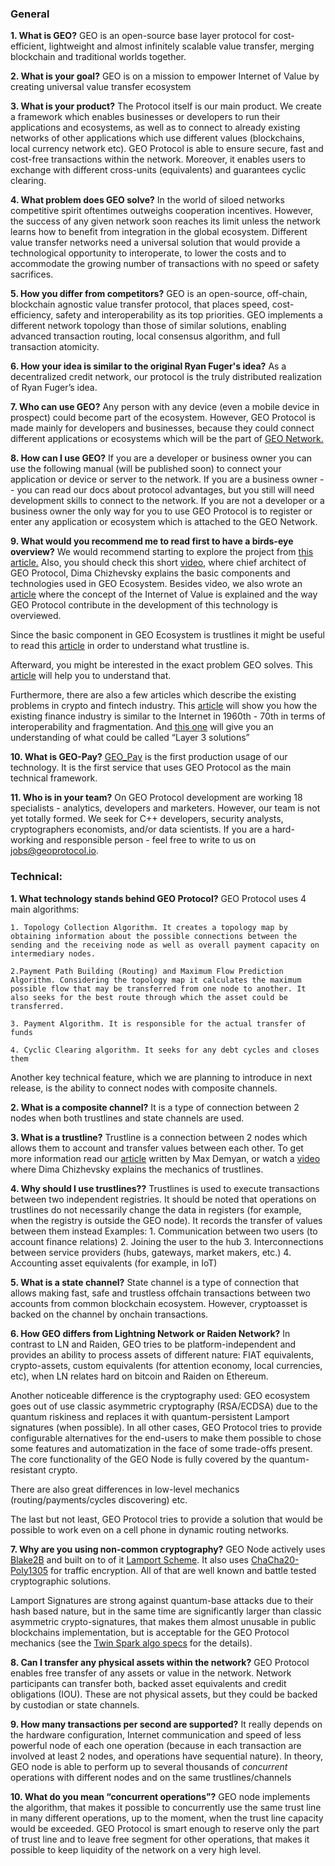 ### General

**1. What is GEO?**
GEO is an open-source base layer protocol for cost-efficient, lightweight and almost infinitely scalable value transfer, merging blockchain and traditional worlds together.

**2. What is your goal?**
GEO is on a mission to empower Internet of Value by creating universal value transfer ecosystem 

**3. What is your product?**
The Protocol itself is our main product. We create a framework which enables businesses or developers to run their applications and ecosystems, as well as to connect to already existing networks of other applications which use different values (blockchains, local currency network etc). GEO Protocol is able to ensure secure, fast and cost-free transactions within the network. Moreover, it enables users to exchange with different cross-units (equivalents) and guarantees cyclic clearing.

**4. What problem does GEO solve?**
In the world of siloed networks competitive spirit oftentimes outweighs cooperation incentives. However, the success of any given network soon reaches its limit unless the network learns how to benefit from integration in the global ecosystem. Different value transfer networks need a universal solution that would provide a technological opportunity to interoperate, to lower the costs and to accommodate the growing number of transactions with no speed or safety sacrifices.

**5. How you differ from competitors?**
GEO is an open-source, off-chain, blockchain agnostic value transfer protocol, that places speed, cost-efficiency, safety and interoperability as its top priorities. GEO implements a different network topology than those of similar solutions, enabling advanced transaction routing, local consensus algorithm, and full transaction atomicity.

**6. How your idea is similar to the original Ryan Fuger's idea?**
As a decentralized credit network, our protocol is the truly distributed realization of Ryan Fuger’s idea.

**7. Who can use GEO?**
Any person with any device (even a mobile device in prospect) could become part of the ecosystem. However, GEO Protocol is made mainly for developers and businesses, because they could connect different applications or ecosystems which will be the part of [GEO Network.](http://geoexplorer.io/)

**8. How can I use GEO?**
If you are a developer or business owner you can use the following manual (will be published soon) to connect your application or device or server to the network. If you are a business owner -- you can read our docs about protocol advantages, but you still will need development skills to connect to the network. If you are not a developer or a business owner the only way for you to use GEO Protocol is to register or enter any application or ecosystem which is attached to the GEO Network.

**9. What would you recommend me to read first to have a birds-eye overview?**
We would recommend starting to explore the project from [this article.](https://medium.com/geoprotocol/what-hair-on-fire-problem-does-the-geo-protocol-solve-6b1a3d6a7378) Also, you should check this short [video](https://www.youtube.com/watch?v=mrDzMgdjTN0&t=3s), where chief architect of GEO Protocol, Dima Chizhevsky explains the basic components and technologies used in GEO Ecosystem.
Besides video, we also wrote an [article](https://medium.com/geoprotocol/introducing-geo-protocol-140e94ab5fba) where the concept of the Internet of Value is explained and the way GEO Protocol contribute in the development of this technology is overviewed.

Since the basic component in GEO Ecosystem is trustlines it might be useful to read this [article](https://medium.com/geoprotocol/trustlines-are-the-new-iou-5a10fde5881a) in order to understand what trustline is.

Afterward, you might be interested in the exact problem GEO solves. This [article](https://medium.com/geoprotocol/what-hair-on-fire-problem-does-the-geo-protocol-solve-6b1a3d6a7378) will help you to understand that.

Furthermore, there are also a few articles which describe the existing problems in crypto and fintech industry. This [article](https://hackernoon.com/how-off-chain-solutions-can-become-a-tcp-ip-for-the-internet-of-money-17a58922d93b) will show you how the existing finance industry is similar to the Internet in 1960th - 70th in terms of interoperability and fragmentation. And [this one](https://medium.com/geoprotocol/the-need-for-layer-3-on-the-internet-of-value-2a62f8e93160) will give you an understanding of what could be called “Layer 3 solutions”

**10. What is GEO-Pay?**
[GEO_Pay](https://geo-pay.net/) is the first production usage of our technology. It is the first service that uses GEO Protocol as the main technical framework. 

**11. Who is in your team?**
On GEO Protocol development are working 18 specialists - analytics, developers and marketers. However, our team is not yet totally formed. We seek for C++ developers, security analysts, cryptographers economists, and/or data scientists. If you are a hard-working and responsible person - feel free to write to us on jobs@geoprotocol.io.


### Technical:

**1. What technology stands behind GEO Protocol?**
GEO Protocol uses 4  main algorithms:
    
    1. Topology Collection Algorithm. It creates a topology map by obtaining information about the possible connections between the sending and the receiving node as well as overall payment capacity on intermediary nodes.
    
    2.Payment Path Building (Routing) and Maximum Flow Prediction Algorithm. Considering the topology map it calculates the maximum possible flow that may be transferred from one node to another. It also seeks for the best route through which the asset could be transferred.
    
    3. Payment Algorithm. It is responsible for the actual transfer of funds
    
    4. Cyclic Clearing algorithm. It seeks for any debt cycles and closes them
    
Another key technical feature, which we are planning to introduce in next release, is the ability to connect nodes with composite channels.


**2. What is a composite channel?**
It is a type of connection between 2 nodes when both trustlines and state channels are used. 

**3. What is a trustline?**
Trustline is a connection between 2 nodes which allows them to account and transfer values between each other. To get more information read our [article](https://medium.com/geoprotocol/trustlines-are-the-new-iou-5a10fde5881a) written by Max Demyan, or watch a [video](https://www.youtube.com/watch?v=ieZKustA2Hk) where Dima Chizhevsky explains the mechanics of trustlines.

**4. Why should I use trustlines??**
Trustlines is used to execute transactions between two independent registries. It should be noted that operations on trustlines do not necessarily change the data in registers (for example, when the registry is outside the GEO node). It records the transfer of values between them instead
Examples:
    1. Communication between two users (to account finance relations)
    2. Joining the user to the hub
    3. Interconnections between service providers (hubs, gateways, market makers, etc.)
    4. Accounting asset equivalents (for example, in IoT)

**5. What is a state channel?**
State channel is a type of connection that allows making fast, safe and trustless offchain transactions between two accounts from common blockchain ecosystem. However, cryptoasset is backed on the channel by onchain transactions.

**6. How GEO differs from Lightning Network or Raiden Network?**
In contrast to LN and Raiden, GEO tries to be platform-independent and provides an ability to process assets of different nature: FIAT equivalents, crypto-assets, custom equivalents (for attention economy, local currencies, etc), when LN relates hard on bitcoin and Raiden on Ethereum.

Another noticeable difference is the cryptography used: GEO ecosystem goes out of use classic asymmetric cryptography (RSA/ECDSA) due to the quantum riskiness and replaces it with quantum-persistent Lamport signatures (when possible). In all other cases, GEO Protocol tries to provide configurable alternatives for the end-users to make them possible to chose some features and automatization in the face of some trade-offs present. The core functionality of the GEO Node is fully covered by the quantum-resistant crypto.

There are also great differences in low-level mechanics (routing/payments/cycles discovering) etc. 

The last but not least, GEO Protocol tries to provide a solution that would be possible to work even on a cell phone in dynamic routing networks.

**7. Why are you using non-common cryptography?**
GEO Node actively uses [Blake2B](https://blake2.net/) and built on to of it [Lamport Scheme](https://en.wikipedia.org/wiki/Lamport_signature). It also uses [ChaCha20-Poly1305](https://tools.ietf.org/html/rfc7539) for traffic encryption. All of that are well known and battle tested cryptographic solutions. 

Lamport Signatures are strong against quantum-base attacks due to their hash based nature, but in the same time are significantly larger than classic asymmetric crypto-signatures, that makes them almost unusable in public blockchains implementation, but is acceptable for the GEO Protocol mechanics (see the [Twin Spark algo specs](https://github.com/GEO-Protocol/specs-protocol/blob/master/transactions/transactions.md) for the details).

**8. Can I transfer any physical assets within the network?**
GEO Protocol enables free transfer of any assets or value in the network. Network participants can transfer both, backed asset equivalents and credit obligations (IOU). These are not physical assets, but they could be backed by custodian or state channels.

**9. How many transactions per second are supported?**
It really depends on the hardware configuration, Internet communication and speed of less powerful node of each one operation (because in each transaction are involved at least 2 nodes, and operations have sequential nature). In theory, GEO node is able to perform up to several thousands of *concurrent* operations with different nodes and on the same trustlines/channels

**10. What do you mean “concurrent operations”?**
GEO node implements the algorithm, that makes it possible to concurrently use the same trust line in many different operations, up to the moment, when the trust line capacity would be exceeded. GEO Protocol is smart enough to reserve only the part of trust line and to leave free segment for other operations, that makes it possible to keep liquidity of the network on a very high level.
